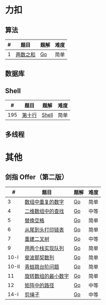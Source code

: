 # 力扣

## 算法

| # | 题目 | 题解 | 难度 |
|---| ----- | -------- | ---------- |
|1|[两数之和](https://leetcode.cn/problems/two-sum/) | [Go](./algorithms/go/twoSum/twoSum.go)|简单|

## 数据库

## Shell

| # | 题目 | 题解 | 难度 |
|---| ----- | -------- | ---------- |
|195|[第十行](https://leetcode.cn/problems/tenth-line/)|[Shell](./shell/tenthline/bash.sh)|简单|

## 多线程

# 其他
## 剑指 Offer（第二版）

| # | 题目 | 题解 | 难度 |
|---| ----- | -------- | ---------- |
|3|[数组中重复的数字](https://leetcode.cn/problems/shu-zu-zhong-zhong-fu-de-shu-zi-lcof/) | [Go](./other/swordoffer/go/findRepeatNumber/findRepeatNumber.go)|简单|
|4|[二维数组中的查找](https://leetcode.cn/problems/er-wei-shu-zu-zhong-de-cha-zhao-lcof/) | [Go](./other/swordoffer/go/findNumberIn2DArray/findNumberIn2DArray.go)|中等|
|5|[替换空格](https://leetcode.cn/problems/ti-huan-kong-ge-lcof/) | [Go](./other/swordoffer/go/replaceSpace/replaceSpace.go)|简单|
|6|[从尾到头打印链表](https://leetcode.cn/problems/cong-wei-dao-tou-da-yin-lian-biao-lcof/) | [Go](./other/swordoffer/go/reversePrint/reversePrint.go)|简单|
|7|[重建二叉树](https://leetcode.cn/problems/zhong-jian-er-cha-shu-lcof/) | [Go](./other/swordoffer/go/buildTree/buildTree.go)|中等|
|9|[用两个栈实现队列](https://leetcode.cn/problems/yong-liang-ge-zhan-shi-xian-dui-lie-lcof/) | [Go](./other/swordoffer/go/cQueue/cQueue.go)|简单|
|10-I|[斐波那契数列](https://leetcode.cn/problems/fei-bo-na-qi-shu-lie-lcof/) | [Go](./other/swordoffer/go/fib/fib.go)|简单|
|10-II|[青蛙跳台阶问题](https://leetcode.cn/problems/qing-wa-tiao-tai-jie-wen-ti-lcof/) | [Go](./other/swordoffer/go/numWays/numWays.go)|简单|
|11|[旋转数组的最小数字](https://leetcode.cn/problems/xuan-zhuan-shu-zu-de-zui-xiao-shu-zi-lcof/) | [Go](./other/swordoffer/go/minArray/minArray.go)|简单|
|12|[矩阵中的路径](https://leetcode.cn/problems/ju-zhen-zhong-de-lu-jing-lcof/) | [Go](./other/swordoffer/go/exist/exist.go)|中等|
|14-I|[剪绳子](https://leetcode.cn/problems/jian-sheng-zi-lcof/) | [Go](./other/swordoffer/go/cuttingRope/cuttingRope.go)|中等|
